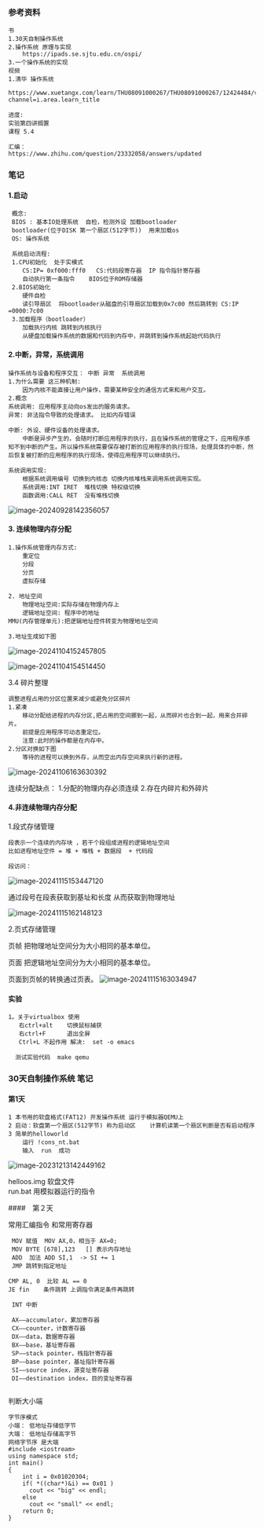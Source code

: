 ### 参考资料

```
书
1.30天自制操作系统
2.操作系统 原理与实现
	https://ipads.se.sjtu.edu.cn/ospi/
3.一个操作系统的实现
视频
1.清华 操作系统 
	https://www.xuetangx.com/learn/THU08091000267/THU08091000267/12424484/video/23272428?channel=i.area.learn_title
	
进度:
实验第四讲搁置 
课程 5.4

汇编：
https://www.zhihu.com/question/23332058/answers/updated
```

### 笔记

#### 1.启动

```
 概念:
 BIOS : 基本IO处理系统  自检，检测外设 加载bootloader
 bootloader(位于DISK 第一个扇区(512字节))  用来加载os
 OS: 操作系统   
 
 系统启动流程:
 1.CPU初始化  处于实模式
 	CS:IP= 0xf000:fff0   CS:代码段寄存器  IP 指令指针寄存器  
 	自动执行第一条指令    BIOS位于ROM存储器
 2.BIOS初始化  
 	硬件自检	
 	读引导扇区  将bootloader从磁盘的引导扇区加载到0x7c00 然后跳转到 CS:IP =0000:7c00 
 3.加载程序（bootloader） 
 	加载执行内核 跳转到内核执行
 	从硬盘加载操作系统的数据和代码到内存中，并跳转到操作系统起始代码执行
```

#### 2.中断，异常，系统调用

```
操作系统与设备和程序交互： 中断 异常  系统调用
1.为什么需要 这三种机制:
	因为内核不能直接让用户操作，需要某种安全的通信方式来和用户交互。
2.概念
系统调用: 应用程序主动向os发出的服务请求。
异常: 非法指令导致的处理请求。 比如内存错误

中断: 外设、硬件设备的处理请求。
	中断是异步产生的，会随时打断应用程序的执行，且在操作系统的管理之下，应用程序感知不到中断的产生。所以操作系统需要保存被打断的应用程序的执行现场，处理具体的中断，然后恢复被打断的应用程序的执行现场，使得应用程序可以继续执行。 
	
系统调用实现:
	根据系统调用编号 切换到内核态 切换内核堆栈来调用系统调用实现。
	系统调用:INT IRET  堆栈切换 特权级切换
	函数调用:CALL RET  没有堆栈切换
```

![image-20240928142356057](操作系统.assets/image-20240928142356057.png)

#### 3. 连续物理内存分配

```
1.操作系统管理内存方式:
    重定位
    分段
    分页
    虚拟存储

2. 地址空间
    物理地址空间:实际存储在物理内存上
    逻辑地址空间: 程序中的地址
MMU(内存管理单元):把逻辑地址控件转变为物理地址空间

3.地址生成如下图
```

![image-20241104152457805](操作系统.assets/image-20241104152457805.png)

![image-20241104154514450](操作系统.assets/image-20241104154514450.png)

3.4 碎片整理

```
调整进程占用的分区位置来减少或避免分区碎片
1.紧凑
	移动分配给进程的内存分区,把占用的空间挪到一起，从而碎片也合到一起，用来合并碎片。
	前提是应用程序可动态重定位。
	注意:此时的操作都是在内存中。
2.分区对换如下图
	等待的进程可以换到外存，从而空出内存空间来执行新的进程。
```

![image-20241106163630392](操作系统.assets/image-20241106163630392.png)

连续分配缺点：
1.分配的物理内存必须连续
2.存在内碎片和外碎片

#### 4.非连续物理内存分配

1.段式存储管理

```
段表示一个连续的内存块 ，若干个段组成进程的逻辑地址空间
比如进程地址空件 = 堆 + 堆栈 + 数据段  + 代码段 

段访问：
```

![image-20241115153447120](操作系统.assets/image-20241115153447120.png)

通过段号在段表获取到基址和长度 从而获取到物理地址   

![image-20241115162148123](操作系统.assets/image-20241115162148123.png)



2.页式存储管理

页帧 把物理地址空间分为大小相同的基本单位。

页面 把逻辑地址空间分为大小相同的基本单位。

页面到页帧的转换通过页表。
![image-20241115163034947](操作系统.assets/image-20241115163034947.png)


#### 实验

```
1。关于virtualbox 使用
   右ctrl+alt  	切换鼠标捕获
   右ctrl+F 		退出全屏
   Ctrl+L 不起作用 解决:  set -o emacs
   
  测试实验代码  make qemu
```












### 30天自制操作系统 笔记

#### 第1天

```
1 本书用的软盘格式(FAT12) 开发操作系统 运行于模拟器QEMU上
2 启动：软盘第一个扇区(512字节) 称为启动区    计算机读第一个扇区判断是否有启动程序
3 简单的helloworld 
	运行 !cons_nt.bat
	输入	run  成功
```

![image-20231213142449162](操作系统.assets/image-20231213142449162.png)

helloos.img 软盘文件  
run.bat 用模拟器运行的指令



####　第２天

常用汇编指令 和常用寄存器

```
 MOV 赋值  MOV AX,0，相当于 AX=0;
 MOV BYTE [678],123   [] 表示内存地址
 ADD  加法 ADD SI,1  -> SI += 1
 JMP 跳转到指定地址
 
CMP AL, 0  比较 AL == 0
JE fin    条件跳转 上调指令满足条件再跳转

 INT 中断
 
 AX——accumulator，累加寄存器
 CX——counter，计数寄存器
 DX——data，数据寄存器
 BX——base，基址寄存器
 SP——stack pointer，栈指针寄存器
 BP——base pointer，基址指针寄存器
 SI——source index，源变址寄存器
 DI——destination index，目的变址寄存器
 
```





判断大小端

```
字节序模式 
小端： 低地址存储低字节
大端： 低地址存储高字节
网络字节序 是大端
#include <iostream>
using namespace std;
int main()
{
	int i = 0x01020304;
	if( *((char*)&i) == 0x01 )
	  cout << "big" << endl;
	else
	  cout << "small" << endl;
	return 0;
}
```
